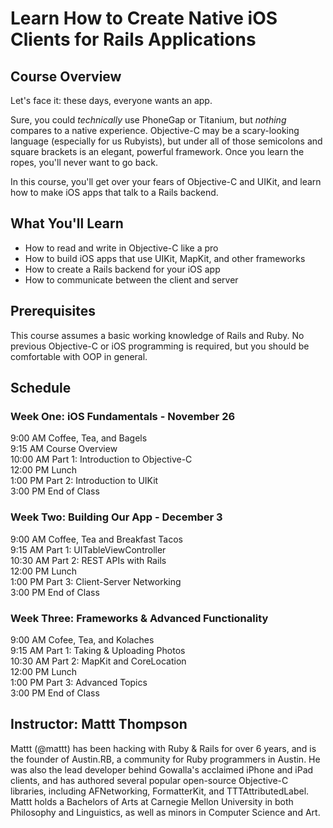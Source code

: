 # Learn How to Create Native iOS Clients for Rails Applications

## Course Overview

Let's face it: these days, everyone wants an app. 

Sure, you could _technically_ use PhoneGap or Titanium, but _nothing_ compares to a native experience.  Objective-C may be a scary-looking language (especially for us Rubyists), but under all of those semicolons and square brackets is an elegant, powerful framework. Once you learn the ropes, you'll never want to go back.

In this course, you'll get over your fears of Objective-C and UIKit, and learn how to make iOS apps that talk to a Rails backend.

## What You'll Learn

* How to read and write in Objective-C like a pro
* How to build iOS apps that use UIKit, MapKit, and other frameworks
* How to create a Rails backend for your iOS app
* How to communicate between the client and server

## Prerequisites

This course assumes a basic working knowledge of Rails and Ruby. No previous Objective-C or iOS programming is required, but you should be comfortable with OOP in general.

## Schedule

### Week One: iOS Fundamentals - November 26

9:00 AM   Coffee, Tea, and Bagels  
9:15 AM   Course Overview  
10:00 AM  Part 1: Introduction to Objective-C  
12:00 PM  Lunch  
1:00 PM   Part 2: Introduction to UIKit  
3:00 PM   End of Class  

### Week Two: Building Our App - December 3

9:00 AM   Coffee, Tea and Breakfast Tacos  
9:15 AM   Part 1: UITableViewController  
10:30 AM  Part 2: REST APIs with Rails  
12:00 PM  Lunch  
1:00 PM   Part 3: Client-Server Networking  
3:00 PM   End of Class  

### Week Three: Frameworks & Advanced Functionality

9:00 AM   Cofee, Tea, and Kolaches  
9:15 AM   Part 1: Taking & Uploading Photos  
10:30 AM  Part 2: MapKit and CoreLocation  
12:00 PM  Lunch  
1:00 PM   Part 3: Advanced Topics  
3:00 PM   End of Class  


## Instructor: Mattt Thompson

Mattt (@mattt) has been hacking with Ruby & Rails for over 6 years, and is the founder of Austin.RB, a community for Ruby programmers in Austin. He was also the lead developer behind Gowalla's acclaimed iPhone and iPad clients, and has authored several popular open-source Objective-C libraries, including AFNetworking, FormatterKit, and TTTAttributedLabel. Mattt holds a Bachelors of Arts at Carnegie Mellon University in both Philosophy and Linguistics, as well as minors in Computer Science and Art.
